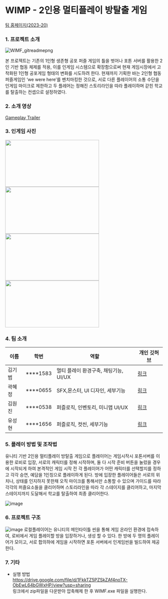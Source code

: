 # WIMP - 2인용 멀티플레이 방탈출 게임

[팀 홈페이지(2023-20)](https://kookmin-sw.github.io/capstone-2023-20/)


### 1. 프로젝트 소개

![WIMF_gitreadmepng](https://user-images.githubusercontent.com/67236054/229353376-b0528b79-79d8-4935-b61d-0d2fe58fcd4a.png)

 본 프로젝트는 기존의 1인형 생존형 공포 퍼즐 게임의 틀을 벗어나 포톤 서버를 활용한 2인 기반 협동 체제를 적용, 이를 인게임 시스템으로 확장함으로써 현재 게임시장에서 고착화된 1인형 공포게임 형태의 변화를 시도하려 한다. 현재까지 기획한 바는 2인형 협동 퍼즐게임인 ‘we were here’를 벤치마킹한 것으로, 서로 다른 플레이어의 소통 수단을 인게임 마이크로 제한하고 두 플레어는 정해진 스토리라인을 따라 플레이하며 갇힌 학교를 탈출하는 컨셉으로 설정하였다.

### 2. 소개 영상
[Gameplay Trailer](https://www.youtube.com/watch?v=A92wvyZtpd4)

### 3. 인게임 사진
<img src="https://github.com/kookmin-sw/capstone-2023-20/assets/31495131/81a27ba2-341f-4282-ad07-efef125b53e1"  width="300" height="150">
<img src="https://github.com/kookmin-sw/capstone-2023-20/assets/31495131/42ae5e10-6a52-40b1-94bc-fffe1f7d9f88"  width="300" height="150">
<br>
<img src="https://github.com/kookmin-sw/capstone-2023-20/assets/31495131/16fb7fdc-68f3-468c-b7fb-96b6ed3eddf60"  width="300" height="150">
<img src="https://github.com/kookmin-sw/capstone-2023-20/assets/31495131/452cb453-2982-4270-8510-bf24919bcd00"  width="300" height="150">




### 4. 팀 소개

|이름|학번|역할|개인 깃허브|
|-|-|-|-|
|김기범|****1583|멀티 플레이 환경구축, 채팅기능, UI/UX |[링크](https://github.com/jimi567)|
|곽혜정|****0655|SFX,몬스터, UI 디자인, 세부기능|[링크](https://github.com/kwawak)|
|김원진|****0538|퍼즐로직, 인벤토리, 미니맵 UI/UX|[링크](https://github.com/oen0thera)|
|유성현|****1656|퍼즐로직, 컷씬, 세부기능|[링크](https://github.com/SeongHyeon0409)|

### 5. 플레이 방법 및 조작법

 유니티 기반 2인용 멀티플레이 방탈출 게임으로 플레이어는 게임시작시 포톤서버를 이용한 로비로 입장, 서로의 캐릭터를 정해 시작하며, 둘 다 시작 준비 버튼을 눌렀을 경우에 시작되게 하여 본격적인 게임 시작 전 각 플레이어가 어떤 캐릭터를 선택할지를 정하고 각각 승연, 예담을 1인칭으로 플레이하게 된다. 방에 입장한 플레이어들은 서로의 위치나, 상태를 인지하지 못한채 오직 마이크를 통해서만 소통할 수 있으며 가이드를 따라 각각의 퍼즐요소들을 클리어하며 스토리라인을 따라 각 스테이지를 클리어하고, 마지막 스테이지까지 도달해서 학교를 탈출하여 최종 클리어한다.
 
 ![image](https://github.com/kookmin-sw/capstone-2023-20/assets/28584160/b9c797c6-1db4-46df-8b0b-b5f46b375f5e)


### 6. 프로젝트 구조

![image](https://user-images.githubusercontent.com/31495131/229294440-e6128fee-73ce-41b8-b303-66b767762299.png)
로컬플레이어는 유니티의 메인타이틀 씬을 통해 게임 온라인 환경에 접속하여, 로비에서 게임 플레이할 방을 입장하거나, 생성 할 수 있다. 한 방에 두 명의 플레이어가 모이고, 서로 합의하에 게임을 시작하면 포톤 서버에서 인게임씬을 빌드하여 제공한다.

### 7. 기타

+ 실행 방법 </br>
https://drive.google.com/file/d/1FkkTZ5PZSkZAf4noTX-ObEwL64bGWxHP/view?usp=sharing </br>
링크에서 zip파일을 다운받아 압축해제 한 후 WIMF.exe 파일을 실행한다.
